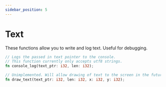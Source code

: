 ```yaml
---
sidebar_position: 5
---
```


# Text

These functions allow you to write and log text. Useful for debugging.

```rust title="Draw Api Function List"
// Logs the passed in text pointer to the console.
// This function currently only accepts utf8 strings.
fn console_log(text_ptr: i32, len: i32);

// Unimplemented. Will allow drawing of text to the screen in the future
fn draw_text(text_ptr: i32, len: i32, x: i32, y: i32);
```